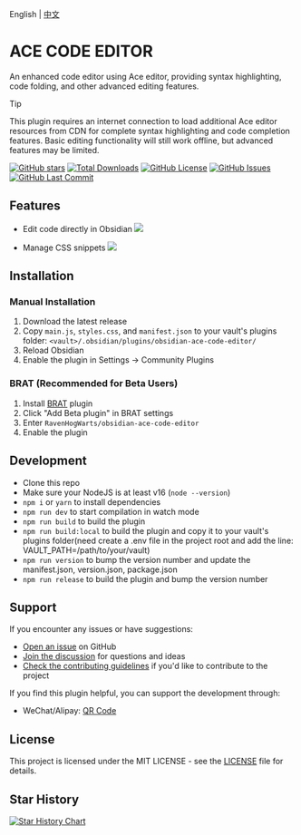 English | [中文](./README-zh.md)

# ACE CODE EDITOR

An enhanced code editor using Ace editor, providing syntax highlighting, code folding, and other advanced editing features.

> [!Tip]
> This plugin requires an internet connection to load additional Ace editor resources from CDN for complete syntax highlighting and code completion features. Basic editing functionality will still work offline, but advanced features may be limited.

[![GitHub stars](https://img.shields.io/github/stars/RavenHogWarts/obsidian-ace-code-editor?style=flat&label=Stars)](https://github.com/RavenHogWarts/obsidian-ace-code-editor/stargazers)
[![Total Downloads](https://img.shields.io/github/downloads/RavenHogWarts/obsidian-ace-code-editor/total?style=flat&label=Total%20Downloads)](https://github.com/RavenHogWarts/obsidian-ace-code-editor/releases)
[![GitHub License](https://img.shields.io/github/license/RavenHogWarts/obsidian-ace-code-editor?style=flat&label=License)](https://github.com/RavenHogWarts/obsidian-ace-code-editor/blob/master/LICENSE)
[![GitHub Issues](https://img.shields.io/github/issues/RavenHogWarts/obsidian-ace-code-editor?style=flat&label=Issues)](https://github.com/RavenHogWarts/obsidian-ace-code-editor/issues)
[![GitHub Last Commit](https://img.shields.io/github/last-commit/RavenHogWarts/obsidian-ace-code-editor?style=flat&label=Last%20Commit)](https://github.com/RavenHogWarts/obsidian-ace-code-editor/commits/master)

## Features

- Edit code directly in Obsidian
![](./assets/code%20view%20leaf.png)

- Manage CSS snippets
![](./assets/snippet%20manager.png)

## Installation
### Manual Installation

1. Download the latest release
2. Copy `main.js`, `styles.css`, and `manifest.json` to your vault's plugins folder: `<vault>/.obsidian/plugins/obsidian-ace-code-editor/`
3. Reload Obsidian
4. Enable the plugin in Settings → Community Plugins

### BRAT (Recommended for Beta Users)
1. Install [BRAT](https://github.com/TfTHacker/obsidian42-brat) plugin
2. Click "Add Beta plugin" in BRAT settings
3. Enter `RavenHogWarts/obsidian-ace-code-editor`
4. Enable the plugin

## Development

- Clone this repo
- Make sure your NodeJS is at least v16 (`node --version`)
- `npm i` or `yarn` to install dependencies
- `npm run dev` to start compilation in watch mode
- `npm run build` to build the plugin
- `npm run build:local` to build the plugin and copy it to your vault's plugins folder(need create a .env file in the project root and add the line: VAULT_PATH=/path/to/your/vault)
- `npm run version` to bump the version number and update the manifest.json, version.json, package.json
- `npm run release` to build the plugin and bump the version number

## Support

If you encounter any issues or have suggestions:
- [Open an issue](https://github.com/RavenHogWarts/obsidian-ace-code-editor/issues) on GitHub
- [Join the discussion](https://github.com/RavenHogWarts/obsidian-ace-code-editor/discussions) for questions and ideas
- [Check the contributing guidelines](./CONTRIBUTING.md) if you'd like to contribute to the project

If you find this plugin helpful, you can support the development through:
- WeChat/Alipay: [QR Code](https://s2.loli.net/2024/05/06/lWBj3ObszUXSV2f.png)

## License

This project is licensed under the MIT LICENSE - see the [LICENSE](LICENSE) file for details.

## Star History

[![Star History Chart](https://api.star-history.com/svg?repos=RavenHogWarts/obsidian-ace-code-editor&type=Timeline)](https://www.star-history.com/#RavenHogWarts/obsidian-ace-code-editor&Timeline)
